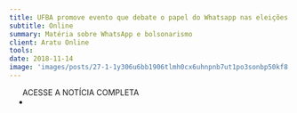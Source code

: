 ```yaml
---
title: UFBA promove evento que debate o papel do Whatsapp nas eleições 2018
subtitle: Online
summary: Matéria sobre WhatsApp e bolsonarismo
client: Aratu Online
tools: 
date: 2018-11-14
image: 'images/posts/27-1-1y306u6bb1906tlmh0cx6uhnpnb7ut1po3sonbp50kf8.png'
---
```




<div class="post__share"><ul class="share__list list-reset">ACESSE A NOTÍCIA COMPLETA<li class="share__item" style="margin-left: 10px"><a class="share__link share__facebook" style="background: #fa5657" href="http://aratuonline.com.br/noticias/ufba-promove-evento-que-debate-o-papel-do-whatsapp-nas-eleicoes-2018/" 
onclick=window.open(this.href, 'pop-up', 'left=20,top=20,width=500,height=500,toolbar=1,resizable=0'); return false;" title="Link" rel="nofollow"><i class="fa-solid fa-link"></i></a></li></ul></div>
<!-- <div class="gallery-box"><div class="gallery"><img src="/clipping/images/example-1.jpg" loading="lazy" alt="Project"><img src="/clipping/images/example-2.jpg" loading="lazy" alt="Project"></div><em>Gallery / <a href="https://www.freepik.com/" target="_blank">Freepic</a></em></div> -->